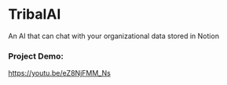 # TribalAI
 An AI that can chat with your organizational data stored in Notion


 ### Project Demo:


https://youtu.be/eZ8NjFMM_Ns
